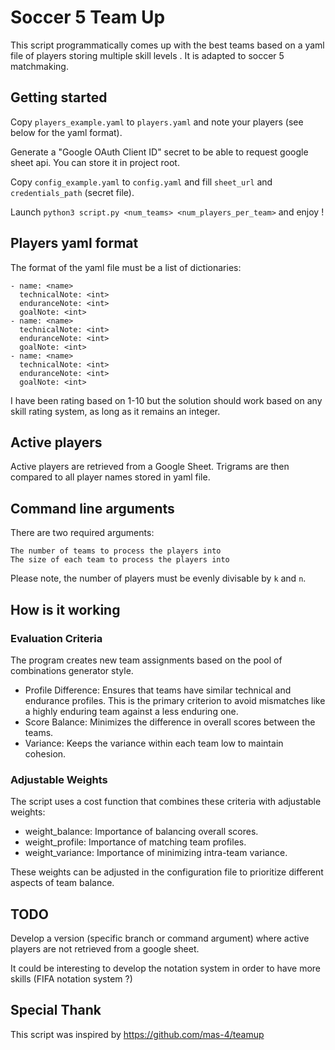 # Soccer 5 Team Up

This script programmatically comes up with the best teams based on a yaml file
of players storing multiple skill levels . It is adapted to soccer 5 matchmaking.

## Getting started

Copy `players_example.yaml` to `players.yaml` and note your players (see below for the yaml format).

Generate a "Google OAuth Client ID" secret to be able to request google sheet api. You can store it in project root.

Copy `config_example.yaml` to `config.yaml` and fill `sheet_url` and `credentials_path` (secret file).

Launch `python3 script.py <num_teams> <num_players_per_team>` and enjoy !

## Players yaml format

The format of the yaml file must be a list of dictionaries:

    - name: <name>
      technicalNote: <int>
      enduranceNote: <int>
      goalNote: <int>
    - name: <name>
      technicalNote: <int>
      enduranceNote: <int>
      goalNote: <int>
    - name: <name>
      technicalNote: <int>
      enduranceNote: <int>
      goalNote: <int>

I have been rating based on 1-10 but the solution should work based on any skill
rating system, as long as it remains an integer.

## Active players

Active players are retrieved from a Google Sheet. Trigrams are then compared to all player names stored in yaml file.

## Command line arguments

There are two required arguments:

    The number of teams to process the players into
    The size of each team to process the players into

Please note, the number of players must be evenly divisable by `k` and `n`.

## How is it working

### Evaluation Criteria

The program creates new team assignments based on the pool of combinations generator style.

* Profile Difference: Ensures that teams have similar technical and endurance profiles. This is the primary criterion to avoid mismatches like a highly enduring team against a less enduring one.
* Score Balance: Minimizes the difference in overall scores between the teams.
* Variance: Keeps the variance within each team low to maintain cohesion.

### Adjustable Weights

The script uses a cost function that combines these criteria with adjustable weights:

* weight_balance: Importance of balancing overall scores.
* weight_profile: Importance of matching team profiles.
* weight_variance: Importance of minimizing intra-team variance.

These weights can be adjusted in the configuration file to prioritize different aspects of team balance.

## TODO

Develop a version (specific branch or command argument) where active players are not retrieved from a google sheet.

It could be interesting to develop the notation system in order to have more skills (FIFA notation system ?)

## Special Thank

This script was inspired by https://github.com/mas-4/teamup